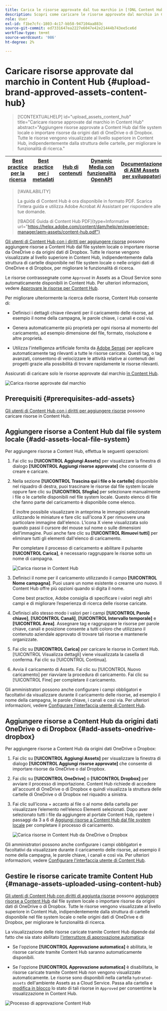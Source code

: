 ```yaml
---
title: Carica le risorse approvate dal tuo marchio in [!DNL Content Hub]
description: Scopri come caricare le risorse approvate dal marchio in Content Hub
role: User
exl-id: f1be7cfc-1803-4c17-bb58-947104aa883c
source-git-commit: ed7331647ea2227e6047e42e21444b743ee5ce6d
workflow-type: tm+mt
source-wordcount: '986'
ht-degree: 2%

---
```


# Caricare risorse approvate dal marchio in Content Hub {#upload-brand-approved-assets-content-hub}

>[!CONTEXTUALHELP]
>id="upload_assets_content_hub"
>title="Caricare risorse approvate dal marchio in Content Hub"
>abstract="Aggiungere risorse approvate a Content Hub dal file system locale o importare risorse da origini dati di OneDrive o di Dropbox. Tutte le risorse vengono visualizzate al livello superiore in Content Hub, indipendentemente dalla struttura delle cartelle, per migliorare le funzionalità di ricerca."

| [Best practice per la ricerca](/help/assets/search-best-practices.md) | [Best practice per i metadati](/help/assets/metadata-best-practices.md) | [Hub di contenuti](/help/assets/product-overview.md) | [Dynamic Media con funzionalità OpenAPI](/help/assets/dynamic-media-open-apis-overview.md) | [Documentazione di AEM Assets per sviluppatori](https://developer.adobe.com/experience-cloud/experience-manager-apis/) |
| ------------- | --------------------------- |---------|----|-----|

>[!AVAILABILITY]
>
>La guida di Content Hub è ora disponibile in formato PDF. Scarica l’intera guida e utilizza Adobe Acrobat AI Assistant per rispondere alle tue domande.
>
>[!BADGE Guida di Content Hub PDF]{type=Informative url="https://helpx.adobe.com/content/dam/help/en/experience-manager/aem-assets/content-hub.pdf"}

[Gli utenti di Content Hub con i diritti per aggiungere risorse](/help/assets/deploy-content-hub.md#onboard-content-hub-users-add-assets) possono aggiungere risorse a Content Hub dal file system locale o importare risorse da OneDrive o da origini dati di Dropbox. Tutte le risorse vengono visualizzate al livello superiore in Content Hub, indipendentemente dalla struttura di cartelle disponibile nel file system locale o nelle origini dati di OneDrive e di Dropbox, per migliorare le funzionalità di ricerca.

Le risorse contrassegnate come `Approved` in Assets as a Cloud Service sono automaticamente disponibili in Content Hub. Per ulteriori informazioni, vedere [Approvare le risorse per Content Hub](/help/assets/approve-assets-content-hub.md).

Per migliorare ulteriormente la ricerca delle risorse, Content Hub consente di:

* Definisci i dettagli chiave rilevanti per il caricamento delle risorse, ad esempio il nome della campagna, le parole chiave, i canali e così via.

* Genera automaticamente più proprietà per ogni risorsa al momento del caricamento, ad esempio dimensione del file, formato, risoluzione e altre proprietà.

* Utilizza l&#39;intelligenza artificiale fornita da [Adobe Sensei](https://www.adobe.com/it/sensei.html) per applicare automaticamente tag rilevanti a tutte le risorse caricate. Questi tag, o tag avanzati, consentono di velocizzare le attività relative ai contenuti dei progetti grazie alla possibilità di trovare rapidamente le risorse rilevanti.

Assicurati di caricare solo le risorse approvate dal marchio [ in Content Hub](/help/assets/approve-assets.md).

![Carica risorse approvate dal marchio](assets/upload-brand-approved-assets.png)

## Prerequisiti {#prerequisites-add-assets}

[Gli utenti di Content Hub con i diritti per aggiungere risorse](/help/assets/deploy-content-hub.md#onboard-content-hub-users-add-assets) possono caricare risorse in Content Hub.

## Aggiungere risorse a Content Hub dal file system locale {#add-assets-local-file-system}

Per aggiungere risorse a Content Hub, effettua le seguenti operazioni:

1. Fai clic su **[!UICONTROL Aggiungi Assets]** per visualizzare la finestra di dialogo **[!UICONTROL Aggiungi risorse approvate]** che consente di creare e caricare.

1. Nella sezione **[!UICONTROL Trascina qui i file o le cartelle]** disponibile nel riquadro di destra, puoi trascinare le risorse dal file system locale oppure fare clic su **[!UICONTROL Sfoglia]** per selezionare manualmente i file o le cartelle disponibili nel file system locale. Questo elenco di file che fanno parte del caricamento è disponibile come elenco.


   È inoltre possibile visualizzare in anteprima le immagini selezionate utilizzando le miniature e fare clic sull&#39;icona X per rimuovere una particolare immagine dall&#39;elenco. L’icona X viene visualizzata solo quando passi il cursore del mouse sul nome o sulle dimensioni dell’immagine. Puoi anche fare clic su **[!UICONTROL Rimuovi tutti]** per eliminare tutti gli elementi dall&#39;elenco di caricamento.

   Per completare il processo di caricamento e abilitare il pulsante **[!UICONTROL Carica]**, è necessario raggruppare le risorse sotto un nome di campagna.

   ![Carica risorse in Content Hub](assets/upload-assets-content-hub.png)

1. Definisci il nome per il caricamento utilizzando il campo **[!UICONTROL Nome campagna]**. Puoi usare un nome esistente o crearne uno nuovo. Il Content Hub offre più opzioni quando si digita il nome. <!--You can define multiple Campaign names for your upload. While you are typing a name, either click anywhere else within the dialog box or press the `,` (Comma) key to register the name.-->

   Come best practice, Adobe consiglia di specificare i valori negli altri campi e di migliorare l’esperienza di ricerca delle risorse caricate.

1. Definisci allo stesso modo i valori per i campi **[!UICONTROL Parole chiave]**, **[!UICONTROL Canali]**, **[!UICONTROL Intervallo temporale]** e **[!UICONTROL Area]**. Assegnare tag e raggruppare le risorse per parole chiave, canali e posizione consente a tutti coloro che utilizzano il contenuto aziendale approvato di trovare tali risorse e mantenerle organizzate.

1. Fai clic su **[!UICONTROL Carica]** per caricare le risorse in Content Hub. [!UICONTROL Visualizza dettagli] viene visualizzata la casella di conferma. Fai clic su [!UICONTROL Continua].

1. Avvia il caricamento di Assets. Fai clic su [!UICONTROL Nuovo caricamento] per riavviare la procedura di caricamento. Fai clic su [!UICONTROL Fine] per completare il caricamento.

Gli amministratori possono anche configurare i campi obbligatori e facoltativi da visualizzare durante il caricamento delle risorse, ad esempio il nome della campagna, le parole chiave, i canali e così via. Per ulteriori informazioni, vedere [Configurare l&#39;interfaccia utente di Content Hub](configure-content-hub-ui-options.md#configure-upload-options-content-hub).


## Aggiungere risorse a Content Hub da origini dati OneDrive o di Dropbox {#add-assets-onedrive-dropbox}

Per aggiungere risorse a Content Hub da origini dati OneDrive o Dropbox:

1. Fai clic su **[!UICONTROL Aggiungi Assets]** per visualizzare la finestra di dialogo **[!UICONTROL Aggiungi risorse approvate]** che consente di importare risorse da OneDrive o dal Dropbox.

1. Fai clic su **[!UICONTROL OneDrive]** o **[!UICONTROL Dropbox]** per avviare il processo di importazione. Content Hub richiede di accedere all&#39;account di OneDrive o di Dropbox e quindi visualizza la struttura delle cartelle di OneDrive o di Dropbox nel riquadro a sinistra.

1. Fai clic sull’icona + accanto al file o al nome della cartella per visualizzare l’elemento nell’elenco Elementi selezionati. Dopo aver selezionato tutti i file da aggiungere al portale Content Hub, ripetere i passaggi da 3 a 6 di [Aggiungi risorse a Content Hub dal file system locale](#add-assets-local-file-system) per completare il processo di caricamento.

   ![Carica risorse in Content Hub da OneDrive o Dropbox](assets/add-assets-onedrive-dropbox.png)

Gli amministratori possono anche configurare i campi obbligatori e facoltativi da visualizzare durante il caricamento delle risorse, ad esempio il nome della campagna, le parole chiave, i canali e così via. Per ulteriori informazioni, vedere [Configurare l&#39;interfaccia utente di Content Hub](configure-content-hub-ui-options.md#configure-upload-options-content-hub).

## Gestire le risorse caricate tramite Content Hub {#manage-assets-uploaded-using-content-hub}

[Gli utenti di Content Hub con diritti di aggiunta risorse](/help/assets/deploy-content-hub.md#onboard-content-hub-users-add-assets) possono [aggiungere risorse a Content Hub](/help/assets/upload-brand-approved-assets.md) dal file system locale o importare risorse da origini dati di OneDrive o di Dropbox. Tutte le risorse vengono visualizzate al livello superiore in Content Hub, indipendentemente dalla struttura di cartelle disponibile nel file system locale o nelle origini dati di OneDrive e di Dropbox, per migliorare le funzionalità di ricerca.

La visualizzazione delle risorse caricate tramite Content Hub dipende dal fatto che sia stato abilitato [l&#39;interruttore di approvazione automatica](/help/assets/configure-content-hub-ui-options.md#configure-import-options-content-hub):

* Se l&#39;opzione **[!UICONTROL Approvazione automatica]** è abilitata, le risorse caricate tramite Content Hub saranno automaticamente disponibili.

* Se l&#39;opzione **[!UICONTROL Approvazione automatica]** è disabilitata, le risorse caricate tramite Content Hub non vengono visualizzate automaticamente. Le risorse sono disponibili nella cartella `hydrated-assets` dell&#39;ambiente Assets as a Cloud Service. Passa alla cartella e [modifica in blocco](#bulk-approve-assets-content-hub) lo stato di tali risorse in `Approved` per consentirne la visualizzazione in Content Hub.

![Processo di approvazione Content Hub](/help/assets/assets/content-hub-approval.png)
